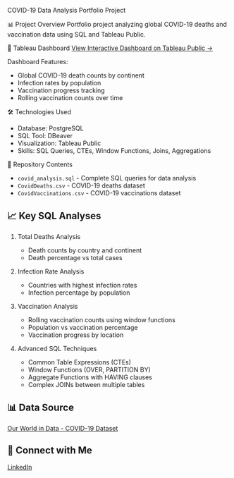 COVID-19 Data Analysis Portfolio Project

📊 Project Overview
Portfolio project analyzing global COVID-19 deaths and vaccination data using SQL and Tableau Public.

🎯 Tableau Dashboard
[View Interactive Dashboard on Tableau Public →](https://public.tableau.com/app/profile/chinmay.ichage/viz/covidprojdashboard/Covidpracticedashboard?publish=yes)

Dashboard Features:
- Global COVID-19 death counts by continent
- Infection rates by population
- Vaccination progress tracking
- Rolling vaccination counts over time

🛠️ Technologies Used
- Database: PostgreSQL
- SQL Tool: DBeaver
- Visualization: Tableau Public
- Skills: SQL Queries, CTEs, Window Functions, Joins, Aggregations

📁 Repository Contents
- `covid_analysis.sql` - Complete SQL queries for data analysis
- `CovidDeaths.csv` - COVID-19 deaths dataset
- `CovidVaccinations.csv` - COVID-19 vaccinations dataset

## 📈 Key SQL Analyses
1. Total Deaths Analysis
   - Death counts by country and continent
   - Death percentage vs total cases

2. Infection Rate Analysis
   - Countries with highest infection rates
   - Infection percentage by population

3. Vaccination Analysis
   - Rolling vaccination counts using window functions
   - Population vs vaccination percentage
   - Vaccination progress by location

4. Advanced SQL Techniques
   - Common Table Expressions (CTEs)
   - Window Functions (OVER, PARTITION BY)
   - Aggregate Functions with HAVING clauses
   - Complex JOINs between multiple tables


## 📊 Data Source
[Our World in Data - COVID-19 Dataset](https://ourworldindata.org/covid-deaths)

## 🔗 Connect with Me
[LinkedIn](https://www.linkedin.com/in/chinmay-ichage/) 
